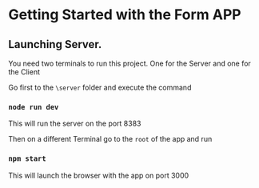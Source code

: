 # Getting Started with the Form APP

## Launching Server.

You need two terminals to run this project.
One for the Server and one for the Client

Go first to the `\server` folder and execute the command

### `node run dev`

This will run the server on the port 8383

Then on a different Terminal go to the `root` of the
app and run

### `npm start`

This will launch the browser with the app on port 3000

